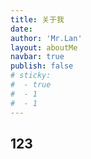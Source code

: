 ```yaml
---
title: 关于我
date: 
author: 'Mr.Lan'
layout: aboutMe
navbar: true
publish: false
# sticky:
#  - true
#  - 1
#  - 1
---
```


## 123